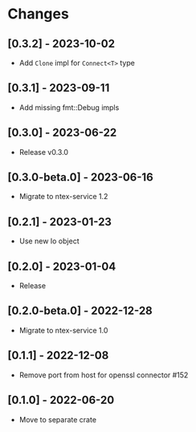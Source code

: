 # Changes

## [0.3.2] - 2023-10-02

* Add `Clone` impl for `Connect<T>` type

## [0.3.1] - 2023-09-11

* Add missing fmt::Debug impls

## [0.3.0] - 2023-06-22

* Release v0.3.0

## [0.3.0-beta.0] - 2023-06-16

* Migrate to ntex-service 1.2

## [0.2.1] - 2023-01-23

* Use new Io object

## [0.2.0] - 2023-01-04

* Release

## [0.2.0-beta.0] - 2022-12-28

* Migrate to ntex-service 1.0

## [0.1.1] - 2022-12-08

* Remove port from host for openssl connector #152

## [0.1.0] - 2022-06-20

* Move to separate crate
